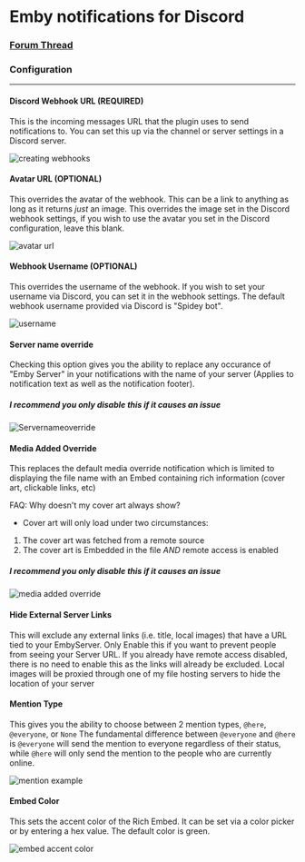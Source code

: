 # Emby notifications for Discord

### [Forum Thread](https://emby.media/community/index.php?/topic/82370-new-plugin-discord-notifications/)

### Configuration

---

#### Discord Webhook URL (REQUIRED)
This is the incoming messages URL that the plugin uses to send notifications to. You can set this up via the channel or server settings in a Discord server. 

![creating webhooks](https://i.memester.xyz/u/avt.gif)

#### Avatar URL (OPTIONAL)
This overrides the avatar of the webhook. This can be a link to anything as long as it returns *just* an image. This overrides the image set in the Discord webhook settings, if you wish to use the avatar you set in the Discord configuration, leave this blank.

![avatar url](https://i.memester.xyz/u/3f4.png)

#### Webhook Username (OPTIONAL)
This overrides the username of the webhook. If you wish to set your username via Discord, you can set it in the webhook settings. The default webhook username provided via Discord is "Spidey bot".

![username](https://i.memester.xyz/u/d84.png)

#### Server name override
Checking this option gives you the ability to replace any occurance of "Emby Server" in your notifications with the name of your server (Applies to notification text as well as the notification footer).
##### I recommend you only disable this if it causes an issue

![Servernameoverride](https://i.memester.xyz/u/7n1.png)

#### Media Added Override
This replaces the default media override notification which is limited to displaying the file name with an Embed containing rich information (cover art, clickable links, etc)

FAQ: Why doesn't my cover art always show?
* Cover art will only load under two circumstances:
 1) The cover art was fetched from a remote source
 2) The cover art is Embedded in the file *AND* remote access is enabled 

##### I recommend you only disable this if it causes an issue

![media added override](https://i.memester.xyz/u/6n3.png)

#### Hide External Server Links
This will exclude any external links (i.e. title, local images) that have a URL tied to your EmbyServer. Only Enable this if you want to prevent people from seeing your Server URL. If you already have remote access disabled, there is no need to enable this as the links will already be excluded. Local images will be proxied through one of my file hosting servers to hide the location of your server

#### Mention Type
This gives you the ability to choose between 2 mention types, `@here`, `@everyone`, or `None`
The fundamental difference between `@everyone` and `@here` is `@everyone` will send the mention to everyone regardless of their status, while `@here` will only send the mention to the people who are currently online.

![mention example](https://i.memester.xyz/u/fl8.png)


#### Embed Color
This sets the accent color of the Rich Embed. It can be set via a color picker or by entering a hex value. The default color is green.

![embed accent color](https://i.memester.xyz/u/akd.png)